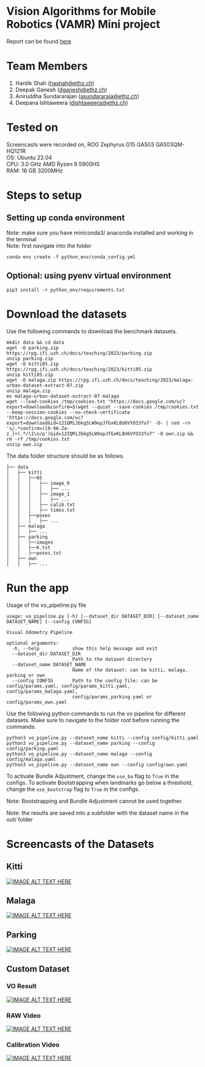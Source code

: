 # Vision Algorithms for Mobile Robotics (VAMR) Mini project

Report can be found [here](https://drive.google.com/file/d/1wEVO8TuzqwPWsVTQyUlEOYNZA4ZfJYsk/view?usp=sharing)

# Team Members
1. Hardik Shah (hashah@ethz.ch)
2. Deepak Ganesh (dganesh@ethz.ch)
3. Aniruddha Sundararajan (asundararaja@ethz.ch)
4. Deepana Ishtaweera (dishtaweera@ethz.ch)

# Tested on
Screencasts were recorded on, 
ROG Zephyrus G15 GA503 GA503QM-HQ121R    
OS: Ubuntu 22.04  
CPU: 3.0 GHz AMD Ryzen 9 5900HS  
RAM: 16 GB 3200MHz  

# Steps to setup
## Setting up conda environment
Note: make sure you have miniconda3/ anaconda installed and working in the terminal  
Note: first navigate into the folder  
```
conda env create -f python_env/conda_config.yml
```
## Optional: using pyenv virtual environment
```
pip3 install -r python_env/requirements.txt
```

# Download the datasets
Use the following commands to download the benchmark datasets.
```
mkdir data && cd data
wget -O parking.zip https://rpg.ifi.uzh.ch/docs/teaching/2023/parking.zip
unzip parking.zip
wget -O kitti05.zip https://rpg.ifi.uzh.ch/docs/teaching/2023/kitti05.zip
unzip kitti05.zip
wget -O malaga.zip https://rpg.ifi.uzh.ch/docs/teaching/2023/malaga-urban-dataset-extract-07.zip
unzip malaga.zip
mv malaga-urban-dataset-extract-07 malaga
wget --load-cookies /tmp/cookies.txt "https://docs.google.com/uc?export=download&confirm=$(wget --quiet --save-cookies /tmp/cookies.txt --keep-session-cookies --no-check-certificate 'https://docs.google.com/uc?export=download&id=12IQMiJbkg5LW9epJfGxKL8U6VYO33fu7' -O- | sed -rn 's/.*confirm=([0-9A-Za-z_]+).*/\1\n/p')&id=12IQMiJbkg5LW9epJfGxKL8U6VYO33fu7" -O own.zip && rm -rf /tmp/cookies.txt
unzip own.zip
```

The data folder structure should be as follows.
```
├── data
│   ├── kitti
│   │   ├──05
│   │   │   ├── image_0
│   │   │   │   ├── ...
│   │   │   ├── image_1
│   │   │   │   ├── ...
│   │   │   ├── calib.txt
│   │   │   ├── times.txt
│   │   ├──poses
│   │   │   ├── ...
│   ├── malaga
│   │   ├── ...
│   ├── parking
│   │   ├──images
│   │   ├──K.txt
│   │   ├──poses.txt
│   ├── own
│   │   ├── ...
```

# Run the app
Usage of the vo_pipeline.py file
```
usage: vo_pipeline.py [-h] [--dataset_dir DATASET_DIR] [--dataset_name DATASET_NAME] [--config CONFIG]

Visual Odometry Pipeline

optional arguments:
  -h, --help            show this help message and exit
  --dataset_dir DATASET_DIR
                        Path to the dataset directory
  --dataset_name DATASET_NAME
                        Name of the dataset: can be kitti, malaga, parking or own
  --config CONFIG       Path to the config file: can be config/params.yaml, config/params_kitti.yaml, config/params_malaga.yaml,
                        config/params_parking.yaml or config/params_own.yaml
```

Use the following python commands to run the vo pipeline for different datasets. Make sure to navigate to the folder root before running the commands.
```
python3 vo_pipeline.py --dataset_name kitti --config config/kitti.yaml
python3 vo_pipeline.py --dataset_name parking --config config/parking.yaml
python3 vo_pipeline.py --dataset_name malaga --config config/malaga.yaml
python3 vo_pipeline.py --dataset_name own --config config/own.yaml
```

To activate Bundle Adjustment, change the `use_ba` flag to `True` in the configs.
To activate Bootstrapping when landmarks go below a threshold, change the `use_bootstrap` flag to `True` in the configs. 

Note: Bootstrapping and Bundle Adjustment cannot be used together.

Note: the results are saved into a subfolder with the dataset name in the out/ folder 

# Screencasts of the Datasets
## Kitti
[![IMAGE ALT TEXT HERE](http://img.youtube.com/vi/7yigfi7p3LI/0.jpg)](http://www.youtube.com/watch?v=7yigfi7p3LI)

## Malaga
[![IMAGE ALT TEXT HERE](http://img.youtube.com/vi/fzCBMkicLZY/0.jpg)](http://www.youtube.com/watch?v=fzCBMkicLZY)

## Parking
[![IMAGE ALT TEXT HERE](http://img.youtube.com/vi/i9yv4T7ghO8/0.jpg)](http://www.youtube.com/watch?v=i9yv4T7ghO8)

## Custom Dataset
### VO Result
[![IMAGE ALT TEXT HERE](http://img.youtube.com/vi/Ynx1Ka45ENs/0.jpg)](http://www.youtube.com/watch?v=Ynx1Ka45ENs)

### RAW Video
[![IMAGE ALT TEXT HERE](http://img.youtube.com/vi/abxF24q7mJU/0.jpg)](http://www.youtube.com/watch?v=abxF24q7mJU)

### Calibration Video
[![IMAGE ALT TEXT HERE](http://img.youtube.com/vi/8JlmjzX1FCE/0.jpg)](http://www.youtube.com/watch?v=8JlmjzX1FCE)

